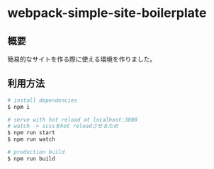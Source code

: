 # webpack-simple-site-boilerplate

## 概要
簡易的なサイトを作る際に使える環境を作りました。

## 利用方法

```bash
# install dependencies
$ npm i

# serve with hot reload at localhost:3000
# watch -> scssをhot reloadさせるため
$ npm run start
$ npm run watch

# production build
$ npm run build
```